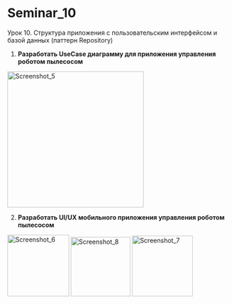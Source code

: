 # Seminar_10
Урок 10. Структура приложения с пользовательским интерфейсом и базой данных (паттерн Repository)


1) **Разработать UseCase диаграмму для приложения управления роботом пылесосом**



<img width="307" alt="Screenshot_5" src="https://github.com/DEN068/Seminar_10/assets/112544350/17250a39-f7b9-4853-9b5e-83af91c60545">



2) **Разработать UI/UX мобильного приложения управления роботом пылесосом**


<img width="139" alt="Screenshot_6" src="https://github.com/DEN068/Seminar_10/assets/112544350/d24a9c0e-7a2d-4cc8-9737-0084a004b7fb">
<img width="134" alt="Screenshot_8" src="https://github.com/DEN068/Seminar_10/assets/112544350/3f499580-dce8-404d-92d2-de27211d8c60">
<img width="137" alt="Screenshot_7" src="https://github.com/DEN068/Seminar_10/assets/112544350/57d9afa1-afb4-4deb-bdca-58e8527bbeea">

